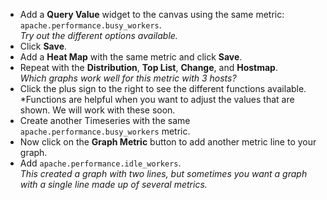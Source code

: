 * Add a **Query Value** widget to the canvas using the same metric: <code>apache.performance.busy_workers</code>. <br>
  *Try out the different options available.*
* Click **Save**.
* Add a **Heat Map** with the same metric and click **Save**.
* Repeat with the **Distribution**, **Top List**, **Change**, and **Hostmap**.<br>
  *Which graphs work well for this metric with 3 hosts?*
* Click the plus sign to the right to see the different functions available.<br>
  *Functions are helpful when you want to adjust the values that are shown. We will work with these soon.
* Create another Timeseries with the same <code>apache.performance.busy_workers</code> metric.
* Now click on the **Graph Metric** button to add another metric line to your graph. 
* Add <code>apache.performance.idle_workers</code>.<br>
  *This created a graph with two lines, but sometimes you want a graph with a single line made up of several metrics.*